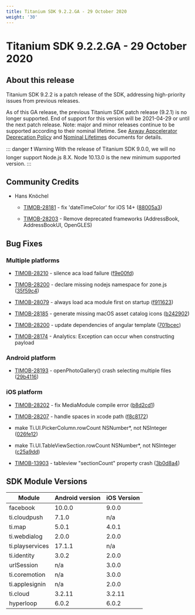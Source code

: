 ```yaml
---
title: Titanium SDK 9.2.2.GA - 29 October 2020
weight: '30'
---
```


# Titanium SDK 9.2.2.GA - 29 October 2020

## About this release

Titanium SDK 9.2.2 is a patch release of the SDK, addressing high-priority issues from previous releases.

As of this GA release, the previous Titanium SDK patch release (9.2.1) is no longer supported. End of support for this version will be 2021-04-29 or until the next patch release. Note: major and minor releases continue to be supported according to their nominal lifetime. See [Axway Appcelerator Deprecation Policy](https://docs.axway.com/bundle/AMPLIFY_Appcelerator_Services_Overview_allOS_en/page/axway_appcelerator_deprecation_policy.html) and [Nominal Lifetimes](https://docs.axway.com/bundle/AMPLIFY_Appcelerator_Services_Overview_allOS_en/page/axway_appcelerator_product_lifecycle.html#AxwayAppceleratorProductLifecycle-NominalLifetimes) documents for details.

::: danger ❗️ Warning
With the release of Titanium SDK 9.0.0, we will no longer support Node.js 8.X. Node 10.13.0 is the new minimum supported version.
:::

## Community Credits

* Hans Knöchel

    * [TIMOB-28181](https://jira.appcelerator.org/browse/TIMOB-28181) - fix 'dateTimeColor' for iOS 14+ ([88005a3](https://github.com/appcelerator/titanium_mobile/commit/88005a3ae86b2f1904b528eaa3e16eb7e4fdaa3c))

    * [TIMOB-28203](https://jira.appcelerator.org/browse/TIMOB-28203) \- Remove deprecated frameworks (AddressBook, AddressBookUI, OpenGLES)

## Bug Fixes

### Multiple platforms

* [TIMOB-28210](https://jira.appcelerator.org/browse/TIMOB-28210) - silence aca load failure ([f9e00fd](https://github.com/appcelerator/titanium_mobile/commit/f9e00fdfb58779adafaf2a3042029010ab9f39ff))

* [TIMOB-28200](https://jira.appcelerator.org/browse/TIMOB-28200) - declare missing nodejs namespace for zone.js ([35f59c4](https://github.com/appcelerator/titanium_mobile/commit/35f59c433108c201a4a633d34d25af45a1fd4248))

* [TIMOB-28079](https://jira.appcelerator.org/browse/TIMOB-28079) - always load aca module first on startup ([f911623](https://github.com/appcelerator/titanium_mobile/commit/f911623670c39028c039891c1217be1a675319a7))

* [TIMOB-28185](https://jira.appcelerator.org/browse/TIMOB-28185) - generate missing macOS asset catalog icons ([b242902](https://github.com/appcelerator/titanium_mobile/commit/b242902a9009f77a1ec227bd5c609a945ef6cc00))

* [TIMOB-28200](https://jira.appcelerator.org/browse/TIMOB-28200) - update dependencies of angular template ([701bcec](https://github.com/appcelerator/titanium_mobile/commit/701bcec93f73a1de843ae4518659e2b30cdef933))

* [TIMOB-28174](https://jira.appcelerator.org/browse/TIMOB-28174) \- Analytics: Exception can occur when constructing payload

### Android platform

* [TIMOB-28193](https://jira.appcelerator.org/browse/TIMOB-28193) - openPhotoGallery() crash selecting multiple files ([29b4116](https://github.com/appcelerator/titanium_mobile/commit/29b41167184ce7a7f9b6bfc102e203a9d0cf000b))

### iOS platform

* [TIMOB-28202](https://jira.appcelerator.org/browse/TIMOB-28202) - fix MediaModule compile error ([b8d2cd1](https://github.com/appcelerator/titanium_mobile/commit/b8d2cd1d414abb27f0a29c913e476f7d2f028029))

* [TIMOB-28207](https://jira.appcelerator.org/browse/TIMOB-28207) - handle spaces in xcode path ([f8c8172](https://github.com/appcelerator/titanium_mobile/commit/f8c8172f372948aed3397bc1d7ca31b5cf0b49e0))

* make Ti.UI.PickerColumn.rowCount NSNumber\*, not NSInteger ([026fe12](https://github.com/appcelerator/titanium_mobile/commit/026fe120fb6829059fadbb6447964cfb81af76f1))

* make Ti.UI.TableViewSection.rowCount NSNumber\*, not NSInteger ([c25a9dd](https://github.com/appcelerator/titanium_mobile/commit/c25a9dd951dbf277dfeb73889e1300edbcc7cd05))

* [TIMOB-13903](https://jira.appcelerator.org/browse/TIMOB-13903) - tableview "sectionCount" property crash ([3b0d8a4](https://github.com/appcelerator/titanium_mobile/commit/3b0d8a4f27bbfe01cfc042e14e83781f30f92c35))

## SDK Module Versions

| Module | Android version | iOS Version |
| --- | --- | --- |
| facebook | 10.0.0 | 9.0.0 |
| ti.cloudpush | 7.1.0 | n/a |
| ti.map | 5.0.1 | 4.0.1 |
| ti.webdialog | 2.0.0 | 2.0.0 |
| ti.playservices | 17.1.1 | n/a |
| ti.identity | 3.0.2 | 2.0.0 |
| urlSession | n/a | 3.0.0 |
| ti.coremotion | n/a | 3.0.0 |
| ti.applesignin | n/a | 2.0.0 |
| ti.cloud | 3.2.11 | 3.2.11 |
| hyperloop | 6.0.2 | 6.0.2 |
